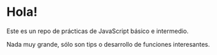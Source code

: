 # Hola!

Este es un repo de prácticas de JavaScript básico e intermedio.

Nada muy grande, sólo son tips o desarrollo de funciones interesantes.
